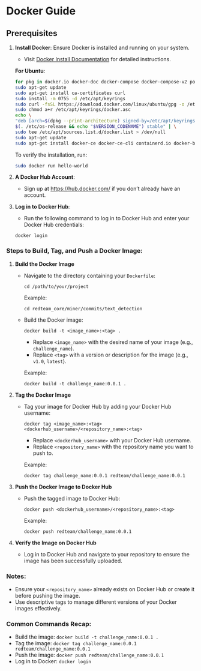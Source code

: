 # Docker Guide


## Prerequisites
1. **Install Docker**: Ensure Docker is installed and running on your system.
   - Visit [Docker Install Documentation](https://docs.docker.com/engine/install/) for detailed instructions.

   **For Ubuntu**:
   ```bash
   for pkg in docker.io docker-doc docker-compose docker-compose-v2 podman-docker containerd runc; do sudo apt-get remove $pkg; done
   sudo apt-get update
   sudo apt-get install ca-certificates curl
   sudo install -m 0755 -d /etc/apt/keyrings
   sudo curl -fsSL https://download.docker.com/linux/ubuntu/gpg -o /etc/apt/keyrings/docker.asc
   sudo chmod a+r /etc/apt/keyrings/docker.asc
   echo \
   "deb [arch=$(dpkg --print-architecture) signed-by=/etc/apt/keyrings/docker.asc] https://download.docker.com/linux/ubuntu \
   $(. /etc/os-release && echo "$VERSION_CODENAME") stable" | \
   sudo tee /etc/apt/sources.list.d/docker.list > /dev/null
   sudo apt-get update
   sudo apt-get install docker-ce docker-ce-cli containerd.io docker-buildx-plugin docker-compose-plugin
    ```


    To verify the installation, run:
    ```bash
    sudo docker run hello-world
    ```

2. **A Docker Hub Account**:
   - Sign up at https://hub.docker.com/ if you don’t already have an account.

3. **Log in to Docker Hub**:
   - Run the following command to log in to Docker Hub and enter your Docker Hub credentials:
    ```
    docker login
    ```

### Steps to Build, Tag, and Push a Docker Image:

1. **Build the Docker Image**
   - Navigate to the directory containing your `Dockerfile`:
     ```
     cd /path/to/your/project
     ```
     Example:
     ```
     cd redteam_core/miner/commits/text_detection
     ```

   - Build the Docker image:
     ```
     docker build -t <image_name>:<tag> .
     ```
     - Replace `<image_name>` with the desired name of your image (e.g., `challenge_name`).
     - Replace `<tag>` with a version or description for the image (e.g., `v1.0`, `latest`).

     Example:
     ```
     docker build -t challenge_name:0.0.1 .
     ```

2. **Tag the Docker Image**
   - Tag your image for Docker Hub by adding your Docker Hub username:
     ```
     docker tag <image_name>:<tag> <dockerhub_username>/<repository_name>:<tag>
     ```
     - Replace `<dockerhub_username>` with your Docker Hub username.
     - Replace `<repository_name>` with the repository name you want to push to.

     Example:
     ```
     docker tag challenge_name:0.0.1 redteam/challenge_name:0.0.1
     ```

3. **Push the Docker Image to Docker Hub**
   - Push the tagged image to Docker Hub:
     ```
     docker push <dockerhub_username>/<repository_name>:<tag>
     ```

     Example:
     ```
     docker push redteam/challenge_name:0.0.1
     ```


4. **Verify the Image on Docker Hub**
   - Log in to Docker Hub and navigate to your repository to ensure the image has been successfully uploaded.

### Notes:
- Ensure your `<repository_name>` already exists on Docker Hub or create it before pushing the image.
- Use descriptive tags to manage different versions of your Docker images effectively.

### Common Commands Recap:
- Build the image: `docker build -t challenge_name:0.0.1 .`
- Tag the image: `docker tag challenge_name:0.0.1 redteam/challenge_name:0.0.1`
- Push the image: `docker push redteam/challenge_name:0.0.1`
- Log in to Docker: `docker login`